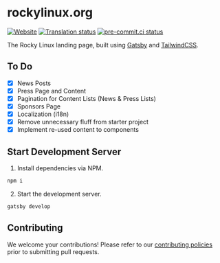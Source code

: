 # rockylinux.org

[![Website](https://img.shields.io/website?url=https%3A%2F%2Frockylinux.org)](https://rockylinux.org)
[![Translation status](http://weblate.rockylinux.org/widgets/rockylinux-org/-/website/svg-badge.svg)](http://weblate.rockylinux.org/engage/rockylinux-org/)
[![pre-commit.ci status](https://results.pre-commit.ci/badge/github/rocky-linux/rockylinux.org/main.svg)](https://results.pre-commit.ci/latest/github/rocky-linux/rockylinux.org/main)

The Rocky Linux landing page, built using [Gatsby](https://gatsbyjs.com) and [TailwindCSS](https://tailwindcss.com).

## To Do

- [x] News Posts
- [x] Press Page and Content
- [x] Pagination for Content Lists (News & Press Lists)
- [x] Sponsors Page
- [x] Localization (i18n)
- [x] Remove unnecessary fluff from starter project
- [x] Implement re-used content to components

## Start Development Server

1. Install dependencies via NPM.

```bash
npm i
```

2. Start the development server.

```bash
gatsby develop
```

## Contributing

We welcome your contributions! Please refer to our [contributing policies](https://github.com/rocky-linux/rockylinux.org/blob/main/CONTRIBUTING.md) prior to submitting pull requests.
